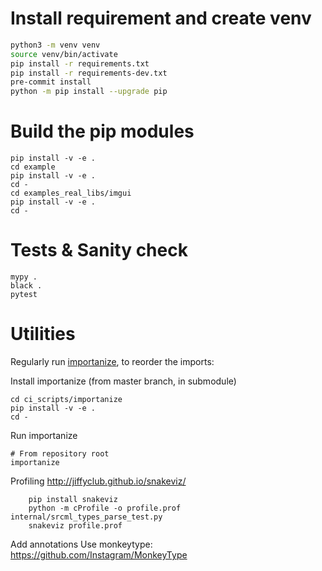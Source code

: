 # Install requirement and create venv

````bash
python3 -m venv venv
source venv/bin/activate
pip install -r requirements.txt
pip install -r requirements-dev.txt
pre-commit install
python -m pip install --upgrade pip
````

# Build the pip modules

````
pip install -v -e .
cd example
pip install -v -e .
cd -
cd examples_real_libs/imgui
pip install -v -e .
cd -
````

# Tests & Sanity check
````
mypy .
black .
pytest
````

# Utilities
Regularly run [importanize](https://github.com/miki725/importanize), to reorder the imports:

Install importanize (from master branch, in submodule)
````
cd ci_scripts/importanize
pip install -v -e .
cd -
````

Run importanize
````
# From repository root
importanize
````

Profiling
    http://jiffyclub.github.io/snakeviz/

        pip install snakeviz
        python -m cProfile -o profile.prof internal/srcml_types_parse_test.py
        snakeviz profile.prof


Add annotations
    Use monkeytype: https://github.com/Instagram/MonkeyType

